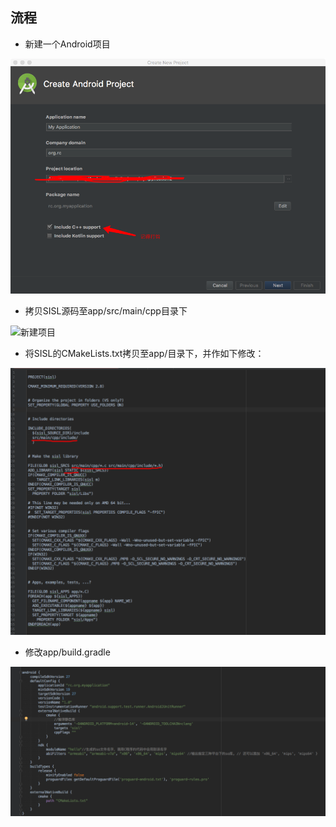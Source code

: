 ## 流程

- 新建一个Android项目

![新建项目](/pics/1.png)

- 拷贝SISL源码至app/src/main/cpp目录下

![新建项目](/pics/2.png)

- 将SISL的CMakeLists.txt拷贝至app/目录下，并作如下修改：

![新建项目](/pics/3.png)

- 修改app/build.gradle

![新建项目](/pics/4.png)